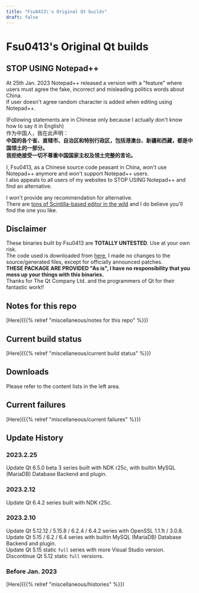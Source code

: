 ```yaml
---
title: "Fsu0413\'s Original Qt builds"
draft: false
---
```


# Fsu0413's Original Qt builds

## STOP USING Notepad++

At 25th Jan. 2023 Notepad++ released a version with a "feature" where users must agree the fake, incorrect and misleading politics words about China.   
If user doesn't agree random character is added when editing using Notepad++.

(Following statements are in Chinese only because I actually don't know how to say it in English)  
作为中国人，我在此声明：  
**中国的各个省、直辖市、自治区和特别行政区，包括港澳台、新疆和西藏，都是中国领土的一部分。**   
**我拒绝接受一切不尊重中国国家主权及领土完整的言论。**

I, Fsu0413, as a Chinese source code peasant in China, won't use Notepad++ anymore and won't support Notepad++ users.  
I also appeals to all users of my websites to STOP USING Notepad++ and find an alternative.

I won't provide any recommendation for alternative.  
There are [tons of Scintilla-based editor in the wild](https://www.texteditors.org/cgi-bin/wiki.pl?ScintillaEditorFamily) and I do believe you'll find the one you like.

## Disclaimer

These binaries built by Fsu0413 are __TOTALLY UNTESTED__. Use at your own risk.  
The code used is downloaded from [here](http://download.qt.io), I made no changes to the source/generated files, except for officially announced patches.  
__THESE PACKAGE ARE PROVIDED "As is", I have no responsibility that you mess up your things with this binaries.__  
Thanks for The Qt Company Ltd. and the programmers of Qt for their fantastic work!!

## Notes for this repo

[Here]({{% relref "miscellaneous/notes for this repo" %}})

## Current build status

[Here]({{% relref "miscellaneous/current build status" %}})

## Downloads

Please refer to the content lists in the left area.

## Current failures

[Here]({{% relref "miscellaneous/current failures" %}})

## Update History

### 2023.2.25
Update Qt 6.5.0 beta 3 series built with NDK r25c, with builtin MySQL (MariaDB) Database Backend and plugin.

### 2023.2.12
Update Qt 6.4.2 series built with NDK r25c.

### 2023.2.10
Update Qt 5.12.12 / 5.15.8 / 6.2.4 / 6.4.2 series with OpenSSL 1.1.1t / 3.0.8.  
Update Qt 5.15 / 6.2 / 6.4 series with builtin MySQL (MariaDB) Database Backend and plugin.  
Update Qt 5.15 static `full` series with more Visual Studio version. Discontinue Qt 5.12 static `full` versions.

### Before Jan. 2023

[Here]({{% relref "miscellaneous/histories" %}})
